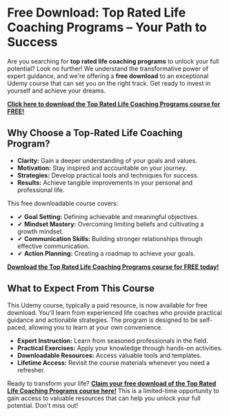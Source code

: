# Free Download: Top Rated Life Coaching Programs – Your Path to Success

Are you searching for **top rated life coaching programs** to unlock your full potential? Look no further! We understand the transformative power of expert guidance, and we're offering a **free download** to an exceptional Udemy course that can set you on the right track. Get ready to invest in yourself and achieve your dreams.

[**Click here to download the Top Rated Life Coaching Programs course for FREE!**](https://udemywork.com/top-rated-life-coaching-programs)

## Why Choose a Top-Rated Life Coaching Program?

*   **Clarity:** Gain a deeper understanding of your goals and values.
*   **Motivation:** Stay inspired and accountable on your journey.
*   **Strategies:** Develop practical tools and techniques for success.
*   **Results:** Achieve tangible improvements in your personal and professional life.

This free downloadable course covers:

*   ✔ **Goal Setting:** Defining achievable and meaningful objectives.
*   ✔ **Mindset Mastery:** Overcoming limiting beliefs and cultivating a growth mindset.
*   ✔ **Communication Skills:** Building stronger relationships through effective communication.
*   ✔ **Action Planning:** Creating a roadmap to achieve your goals.

[**Download the Top Rated Life Coaching Programs course for FREE today!**](https://udemywork.com/top-rated-life-coaching-programs)

## What to Expect From This Course

This Udemy course, typically a paid resource, is now available for free download. You'll learn from experienced life coaches who provide practical guidance and actionable strategies. The program is designed to be self-paced, allowing you to learn at your own convenience.

*   **Expert Instruction:** Learn from seasoned professionals in the field.
*   **Practical Exercises:** Apply your knowledge through hands-on activities.
*   **Downloadable Resources:** Access valuable tools and templates.
*   **Lifetime Access:** Revisit the course materials whenever you need a refresher.

Ready to transform your life? **[Claim your free download of the Top Rated Life Coaching Programs course here!](https://udemywork.com/top-rated-life-coaching-programs)** This is a limited-time opportunity to gain access to valuable resources that can help you unlock your full potential. Don't miss out!
